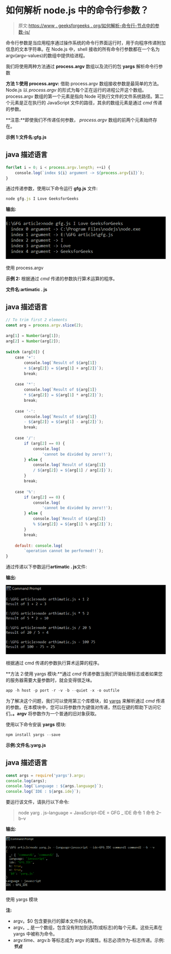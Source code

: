 # 如何解析 node.js 中的命令行参数？

> 原文:[https://www . geeksforgeeks . org/如何解析-命令行-节点中的参数-js/](https://www.geeksforgeeks.org/how-to-parse-command-line-arguments-in-node-js/)

命令行参数是当应用程序通过操作系统的命令行界面运行时，用于向程序传递附加信息的文本字符串。在 Node.js 中，shell 接收的所有命令行参数都在一个名为 argv(argv-values)的数组中提供给进程。

我们将使用两种方法通过 **process.argv** 数组以及流行的包 **yargs** 解析命令行参数

**方法 1:使用 process.argv:** 借助 process.argv 数组接收参数是最简单的方法。Node.js 以 *process.argv* 的形式为每个正在运行的进程公开这个数组。process.argv 数组的第一个元素是指向 Node 可执行文件的文件系统路径。第二个元素是正在执行的 JavaScript 文件的路径，其余的数组元素是通过 *cmd* 传递的参数。

**注意:**即使我们不传递任何参数， *process.argv* 数组的前两个元素始终存在。

**示例 1:文件名:gfg.js**

## java 描述语言

```js
for(let i = 0; i < process.argv.length; ++i) {
    console.log(`index ${i} argument -> ${process.argv[i]}`);
}
```

通过传递参数，使用以下命令运行 **gfg.js** 文件:

```js
node gfg.js I Love GeeksforGeeks
```

**输出:**

![](img/6b7e2971121cc5e7bd34a50117553060.png)

使用 process.argv

**示例 2:** 根据通过 *cmd* 传递的参数执行算术运算的程序。

**文件名:artimatic . js**

## java 描述语言

```js
// To trim first 2 elements
const arg = process.argv.slice(2);

arg[1] = Number(arg[1]);
arg[2] = Number(arg[2]);

switch (arg[0]) {
    case '+':
        console.log(`Result of ${arg[1]} 
        + ${arg[2]} = ${arg[1] + arg[2]}`);
        break;

    case '*':
        console.log(`Result of ${arg[1]} 
        * ${arg[2]} = ${arg[1] * arg[2]}`);
        break;

    case '-':
        console.log(`Result of ${arg[1]} 
        - ${arg[2]} = ${arg[1] - arg[2]}`);
        break;

    case '/':
        if (arg[2] == 0) {
            console.log(
                'cannot be divided by zero!!');
        } else {
            console.log(`Result of ${arg[1]} 
            / ${arg[2]} = ${arg[1] / arg[2]}`);
        }
        break;

    case '%':
        if (arg[2] == 0) {
            console.log(
                'cannot be divided by zero!!');
        } else {
            console.log(`Result of ${arg[1]} 
            % ${arg[2]} = ${arg[1] % arg[2]}`);
        }
        break;

    default: console.log(
        `operation cannot be performed!!`);
}
```

通过传递以下参数运行**artimatic . js**文件:

**输出:**

![](img/54a465708b502b551ef8c868355ff381.png)

根据通过 cmd 传递的参数执行算术运算的程序。

**方法 2:使用 yargs 模块:**通过 *cmd* 传递参数当我们开始处理标志或者如果您的服务器需要大量参数时，就会变得很乏味。

```js
app -h host -p port -r -v -b --quiet -x -o outfile
```

为了解决这个问题，我们可以使用第三个库模块，如 [yargs](http://yargs.js.org/docs/) 来解析通过 *cmd* 传递的参数。在本模块中，您可以将参数作为键值对传递，然后在键的帮助下访问它们。**。argv** 将参数作为一个普通的旧对象获取。

使用以下命令安装 **yargs** 模块:

```js
npm install yargs --save
```

**示例:文件名:yarg.js**

## java 描述语言

```js
const args = require('yargs').argv;
console.log(args);
console.log(`Language : ${args.language}`);
console.log(`IDE : ${args.ide}`);
```

要运行该文件，请执行以下命令:

> node yarg . js–language = JavaScript–IDE = GFG _ IDE 命令 1 命令 2–b–v

**输出:**

![](img/e0cdb8a51c770fdd874836836fde92a5.png)

使用 yargs 模块

**注:**

*   argv。$0 包含要执行的脚本文件的名称。
*   argv。_ 是一个数组，包含没有附加到选项(或标志)的每个元素。这些元素在 yargs 中被称为命令。
*   argv.time、argv.b 等标志成为 argv 的属性。标志必须作为–标志传递。示例: ***节点***